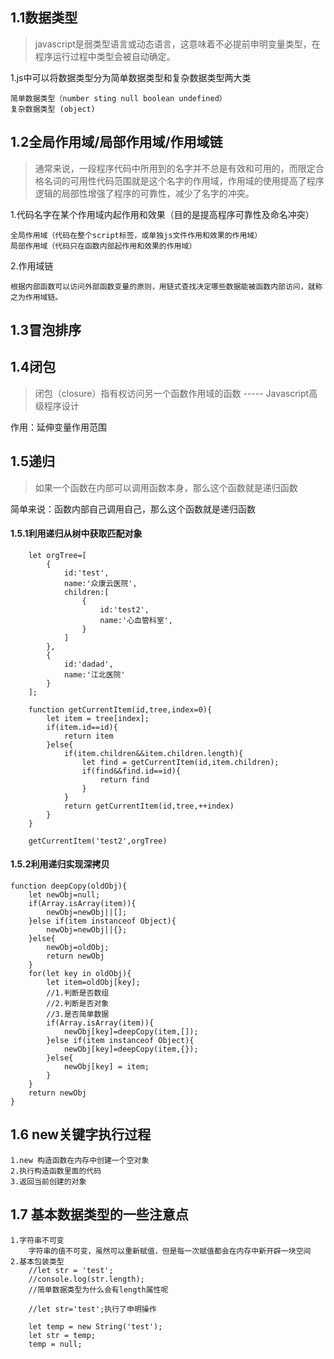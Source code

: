 ## 1.1数据类型
>javascript是弱类型语言或动态语言，这意味着不必提前申明变量类型，在程序运行过程中类型会被自动确定。

1.js中可以将数据类型分为简单数据类型和复杂数据类型两大类

    简单数据类型（number sting null boolean undefined）
    复杂数据类型 (object)
  
## 1.2全局作用域/局部作用域/作用域链
>通常来说，一段程序代码中所用到的名字并不总是有效和可用的，而限定合格名词的可用性代码范围就是这个名字的作用域，作用域的使用提高了程序逻辑的局部性增强了程序的可靠性，减少了名字的冲突。

  1.代码名字在某个作用域内起作用和效果（目的是提高程序可靠性及命名冲突）

    全局作用域（代码在整个script标签，或单独js文件作用和效果的作用域）
    局部作用域（代码只在函数内部起作用和效果的作用域）
   
   2.作用域链

    根据内部函数可以访问外部函数变量的原则，用链式查找决定哪些数据能被函数内部访问，就称之为作用域链。

## 1.3冒泡排序

## 1.4闭包
> 闭包（closure）指有权访问另一个函数作用域的函数  ----- Javascript高级程序设计

作用：延伸变量作用范围

## 1.5递归
> 如果一个函数在内部可以调用函数本身，那么这个函数就是递归函数

简单来说：函数内部自己调用自己，那么这个函数就是递归函数

#### 1.5.1利用递归从树中获取匹配对象

````
    let orgTree=[
        {
            id:'test',
            name:'众康云医院',
            children:[
                {
                    id:'test2',
                    name:'心血管科室',
                }
            ]
        },
        {
            id:'dadad',
            name:'江北医院'
        }
    ];

    function getCurrentItem(id,tree,index=0){
        let item = tree[index];
        if(item.id==id){
            return item
        }else{
            if(item.children&&item.children.length){
                let find = getCurrentItem(id,item.children);
                if(find&&find.id==id){
                    return find
                }
            }
            return getCurrentItem(id,tree,++index)
        }
    }

    getCurrentItem('test2',orgTree)
````

#### 1.5.2利用递归实现深拷贝
````
function deepCopy(oldObj){
    let newObj=null;
    if(Array.isArray(item)){
        newObj=newObj||[];
    }else if(item instanceof Object){
        newObj=newObj||{};
    }else{
        newObj=oldObj;
        return newObj
    }
    for(let key in oldObj){
        let item=oldObj[key];
        //1.判断是否数组
        //2.判断是否对象
        //3.是否简单数据
        if(Array.isArray(item)){
            newObj[key]=deepCopy(item,[]);
        }else if(item instanceof Object){
            newObj[key]=deepCopy(item,{});
        }else{
            newObj[key] = item;
        }
    }
    return newObj
}
````

## 1.6 new关键字执行过程
````
1.new 构造函数在内存中创建一个空对象
2.执行构造函数里面的代码
3.返回当前创建的对象

````
## 1.7 基本数据类型的一些注意点
````
1.字符串不可变
    字符串的值不可变，虽然可以重新赋值，但是每一次赋值都会在内存中新开辟一块空间
2.基本包装类型
    //let str = 'test';
    //console.log(str.length);
    //简单数据类型为什么会有length属性呢

    //let str='test';执行了申明操作

    let temp = new String('test');
    let str = temp;
    temp = null;
````